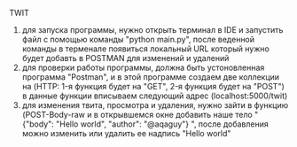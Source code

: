 TWIT
1) для запуска программы, нужно открыть терминал в IDE и запустить файл с помощью команды "python main.py", после веденной команды в терменале появиться локальный URL который нужно будет добавть в POSTMAN для изменений и удалений 
2) для проверки работы программы, должна быть устоновленная программа "Postman", и в этой программе создаем две коллекции на (HTTP: 1-я функция будет на "GET", 2-я функция будет на "POST") в данные функции вписываем следующий адрес (localhost:5000/twit)
3) для изменения твита, просмотра и удаления, нужно зайти в функцию (POST-Body-raw и в открывшемся окне добавить наше тело " {"body": "Hello world", "author": "@aqaguy"} ", после добавления можно изменить или удалить ее надпись "Hello world"
